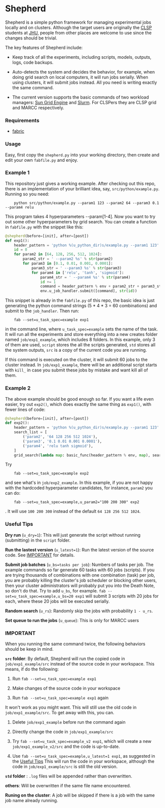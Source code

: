 # Shepherd 

Shepherd is a simple python framework for managing experimental jobs locally and on clusters. Although the target users are originally the [CLSP](https://www.clsp.jhu.edu/) students at [JHU](https://www.clsp.jhu.edu/), people from other places are welcome to use since the changes should be trivial. 

The key features of Shepherd include:

* Keep track of all the experiments, including scripts, models, outputs, logs, code backups. 

* Auto-detects the system and decides the behavior, for example, when doing grid search on local computers, it will run jobs serially. When using clusters, it will submit jobs instead. All you need is writing exactly the same command.

* The current version supports the basic commands of two workload managers: [Sun Grid Engine](http://gridscheduler.sourceforge.net/htmlman/manuals.html) and [Slurm](https://slurm.schedmd.com/). For CLSPers they are CLSP grid and MARCC respectively.

### Requirements 

* [fabric](http://www.fabfile.org/)


### Usage

Easy, first copy the `shepherd.py` into your working directory, then create and edit your own `fabfile.py` and enjoy.

### Example 1 

This repository just gives a working example. After checking out this repo, there is an implementation of your brilliant idea, say, `src/python/example.py`. Running so you need: 

       	python src/python/example.py --param1 123 --param2 64 --param3 0.1 --param4 relu 

This program takes 4 hyperparameters --param[1-4]. Now you want to try out some other hyperparameters by grid search. You can create a function in `fabfile.py` with the snippet like this:

```python
@shepherd(before=[init], after=[post])
def exp1():
    header_pattern = 'python %(u_python_dir)s/example.py --param1 123'
    id = 0
    for param2 in [64, 128, 256, 512, 1024]:
        param2_str = ' --param2 %s' % str(param2)
        for param3 in [0.1, 0.01, 0.001, 0.0001]:
            param3_str = ' --param3 %s' % str(param3)
            for param4 in ['relu', 'tanh', 'sigmoid']:
                param4_str = ' --param4 %s' % str(param4)
                id += 1
                command = header_pattern % env + param2_str + param3_str + param4_str
                env.u_job_handler.submit([command], str(id))

```

This snippet is already in the `fabfile.py` of this repo, the basic idea is just generating the python command strings (5 * 4  * 3 = 60 combinations) and submit to the `job_handler`. Then run:

 
		fab --set=u_task_spec=example exp1


in the command line, where `u_task_spec=example` sets the name of the task. It will run all the experiments and store everything into a new creates folder named `job/exp1_example`, which includes 8 folders. In this example, only 3 of them are used, `script` stores the all the scripts generated, `std` stores all the system outputs, `src` is a copy of the current code you are running. 

If this command is executed on the cluster, it will submit 60 jobs to the cluster instead. In  `job/exp1_example`, there will be an additional script starts with `kill_` in case you submit these jobs by mistake and want kill all of them. 

### Example 2 

The above example should be good enough so far. If you want a life even easier, try out `exp2()`, which does exactly the same thing as `exp1()`, with fewer lines of code:

```python
@shepherd(before=[init], after=[post])
def exp2():
    header_pattern = 'python %(u_python_dir)s/example.py --param1 123'
    search_list = [
        ('param2', '64 128 256 512 1024'),
        ('param3', '0.1 0.01 0.001 0.0001'),
        ('param4', 'relu tanh sigmoid'),
    ]
    grid_search(lambda map: basic_func(header_pattern % env, map), search_list)
```

Try


		fab --set=u_task_spec=example exp2

and see what's in `job/exp2_example`. In this example, if you are not happy with the hardcoded hyperparameter candidates, for instance, `param2` you can do:

		fab --set=u_task_spec=example,u_param2="100 200 300" exp2

. It will use `100 200 300` instead of the default `64 128 256 512 1024`.


### Useful Tips

**Dry run** (`u_dry=1`): This will just generate the script without running (submitting) in the `script` folder.  

**Run the lastest version** (`u_latest=1`): Run the latest version of the source code. See [IMPORTANT](#IMPORTANT) for details.

**Submit job batches** (`u_bs=tasks per job`): Numbers of tasks per job. The example commands so far generate 60 tasks with 60 jobs (scripts). If you are trying thousands of combinations with one combination (task) per job, you are probably killing the cluster's job scheduler or blocking other users, then your cluster administrators will probably put you into the Death Note, so don't do that. Try to add `u_bs`, for example. `fab --set=u_task_spec=example,u_bs=20 exp1` will submit 3 scripts with 20 jobs for each, where these 20 jobs will be executed serially. 

**Random search** (`u_rs`): Randomly skip the jobs with probability `1 - u_rs`.

**Set queue to run the jobs** (`u_queue`): This is only for MARCC users
 
### IMPORTANT

When you running the same command twice, the following behaviors should be keep in mind.

**`src` folder**: By default, Shepherd will run the copied code in `job/exp1_example/src` instead of the source code in your workspace. This means, if do the following:

1. Run `fab --set=u_task_spec=example exp1`

2. Make changes of the source code in your workspace

3. Run `fab --set=u_task_spec=example exp1` again 

It won't work as you might want. This will still use the old code in `job/exp1_example/src`. To get away with this, you can. 

1. Delete `job/exp1_example` before run the command again 

2. Directly change the code in `job/exp1_example/src`

3. Try `fab --set=u_task_spec=example_v2 exp1`, which will create a new `job/exp1_example_v2/src` and the code is up-to-date.

4. Use `fab --set=u_task_spec=example,u_latest=1 exp1`, as suggested in the [Useful Tips](#Useful-Tips) This will run the code in your workspace, although the code in `job/exp1_example/src` is still the old version.

**`std` folder** : `.log` files will be appended rather than overwritten.

**others**: Will be overwritten if the same file name encountered.

**Runing on the cluster**: A job will be skipped if there is a job with the same job name already running.

